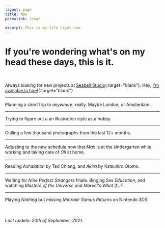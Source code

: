```yaml
---
layout: page
title: Now
permalink: /now/

excerpt: This is my life right now.
---
```


# If you're wondering what's on my head these days, this is it.

<br>

Always looking for new projects at [Seabell Studio](https://seabell.studio){:target="blank"}. Hey, [I'm available to hire!](mailto:fran@seabell.studio){:target="blank"}

---

Planning a short trip to *anywhere*, really. Maybe London, or Amsterdam.

---

Trying to figure out a an illustration style as a hobby.

---

Culling a few thousand photographs from the last 12+ months.

---

Adjusting to the new schedule now that *Max* is at the kindergarten while working and taking care of *Oli* at home.

---

Reading *Axhalation* by Ted Chiang, and *Akira* by Katsuhiro Otomo.

---

Waiting for *Nine Perfect Strangers* finale. Binging *Sex Education*, and watching *Masters of the Universe* and *Marvel's What If...?*.

<!--!
[](../assets/now/tv-now.jpg){:.now-img}
![](../assets/now/tv-next.jpg){:.now-img}
-->

---
Playing *Nothing* but missing *Metroid: Samus Returns* on Nintendo 3DS.

<br>

###### Last update: 20th of September, 2021.
